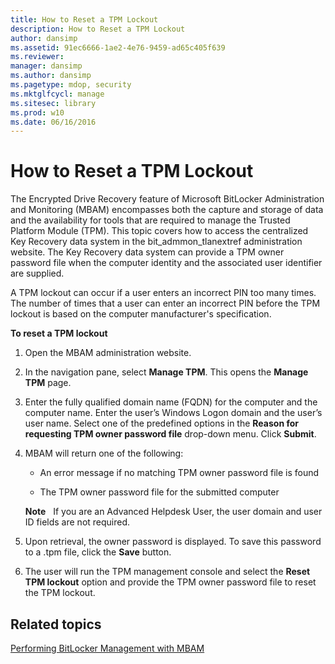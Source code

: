 ```yaml
---
title: How to Reset a TPM Lockout
description: How to Reset a TPM Lockout
author: dansimp
ms.assetid: 91ec6666-1ae2-4e76-9459-ad65c405f639
ms.reviewer: 
manager: dansimp
ms.author: dansimp
ms.pagetype: mdop, security
ms.mktglfcycl: manage
ms.sitesec: library
ms.prod: w10
ms.date: 06/16/2016
---
```



# How to Reset a TPM Lockout


The Encrypted Drive Recovery feature of Microsoft BitLocker Administration and Monitoring (MBAM) encompasses both the capture and storage of data and the availability for tools that are required to manage the Trusted Platform Module (TPM). This topic covers how to access the centralized Key Recovery data system in the bit\_admmon\_tlanextref administration website. The Key Recovery data system can provide a TPM owner password file when the computer identity and the associated user identifier are supplied.

A TPM lockout can occur if a user enters an incorrect PIN too many times. The number of times that a user can enter an incorrect PIN before the TPM lockout is based on the computer manufacturer's specification.

**To reset a TPM lockout**

1.  Open the MBAM administration website.

2.  In the navigation pane, select **Manage TPM**. This opens the **Manage TPM** page.

3.  Enter the fully qualified domain name (FQDN) for the computer and the computer name. Enter the user’s Windows Logon domain and the user’s user name. Select one of the predefined options in the **Reason for requesting TPM owner password file** drop-down menu. Click **Submit**.

4.  MBAM will return one of the following:

    -   An error message if no matching TPM owner password file is found

    -   The TPM owner password file for the submitted computer

    **Note**  
    If you are an Advanced Helpdesk User, the user domain and user ID fields are not required.

     

5.  Upon retrieval, the owner password is displayed. To save this password to a .tpm file, click the **Save** button.

6.  The user will run the TPM management console and select the **Reset TPM lockout** option and provide the TPM owner password file to reset the TPM lockout.

## Related topics


[Performing BitLocker Management with MBAM](performing-bitlocker-management-with-mbam.md)

 

 





